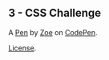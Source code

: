 3 - CSS Challenge 
------------------


A [Pen](https://codepen.io/Zoe-/pen/xQMgzx) by [Zoe](https://codepen.io/Zoe-) on [CodePen](https://codepen.io).

[License](https://codepen.io/Zoe-/pen/xQMgzx/license).